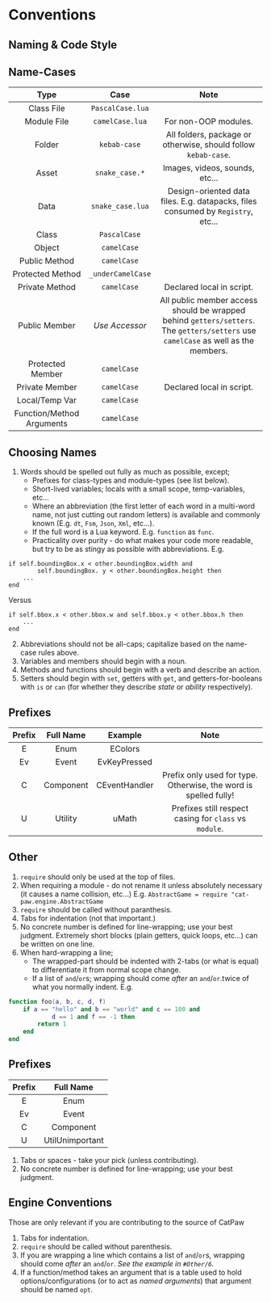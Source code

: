 
# Conventions
## Naming & Code Style
## Name-Cases
Type | Case | Note
:-: | :-: | :-:
Class File | `PascalCase.lua`
Module File | `camelCase.lua` | For non-OOP modules.
Folder | `kebab-case` | All folders, package or otherwise, should follow `kebab-case`.
Asset | `snake_case.*` | Images, videos, sounds, etc...
Data | `snake_case.lua` | Design-oriented data files. E.g. datapacks, files consumed by `Registry`, etc...
Class | `PascalCase`
Object | `camelCase`
Public Method | `camelCase`
Protected Method | `_underCamelCase`
Private Method | `camelCase` | Declared local in script.
Public Member | *Use Accessor* | All public member access should be wrapped behind `getters/setters`. The `getters/setters` use `camelCase` as well as the members.
Protected Member | `camelCase`
Private Member | `camelCase` | Declared local in script.
Local/Temp Var | `camelCase`
Function/Method Arguments | `camelCase`

## Choosing Names
1. Words should be spelled out fully as much as possible, except;
	- Prefixes for class-types and module-types (see list below).
	- Short-lived variables; locals with a small scope, temp-variables, etc...
	- Where an abbreviation (the first letter of each word in a multi-word name, not just cutting out random letters) is available and commonly known (E.g. `dt`, `Fsm`, `Json`, `Xml`, etc...).
	- If the full word is a Lua keyword. E.g. `function` as `func`.
	- Practicality over purity - do what makes your code more readable, but try to be as stingy as possible with abbreviations. E.g.
```
if self.boundingBox.x < other.boundingBox.width and
		self.boundingBox. y < other.boundingBox.height then
	...
end
```
Versus
```
if self.bbox.x < other.bbox.w and self.bbox.y < other.bbox.h then
	...
end
```
2. Abbreviations should not be all-caps; capitalize based on the name-case rules above.
3. Variables and members should begin with a noun.
3. Methods and functions should begin with a verb and describe an action.
4. Setters should begin with `set`, getters with `get`, and getters-for-booleans with `is` or `can` (for whether they describe *state* or *ability* respectively).

## Prefixes
Prefix | Full Name | Example | Note
:-: | :-: | :-: | :-:
E | Enum | EColors
Ev | Event | EvKeyPressed
C | Component | CEventHandler | Prefix only used for type. Otherwise, the word is spelled fully!
U | Utility| uMath | Prefixes still respect casing for `class` vs `module`.

## Other
1. `require` should only be used at the top of files.
2. When requiring a module - do not rename it unless absolutely necessary (it causes a name collision, etc...)
E.g. `AbstractGame = require "cat-paw.engine.AbstractGame`
3. `require` should be called without paranthesis.
4. Tabs for indentation (not that important.)
5. No concrete number is defined for line-wrapping; use your best judgment. Extremely short blocks (plain getters, quick loops, etc...) can be written on one line.
64. When hard-wrapping a line;
	- The wrapped-part should be indented with 2-tabs (or what is equal) to differentiate it from normal scope change.
	- If a list of `and`/`or`s; wrapping should come *after* an `and`/`or`.twice of what you normally indent. 
E.g.
```lua
function foo(a, b, c, d, f)
    if a == "hello" and b == "world" and c == 100 and
            d == 1 and f == -1 then
        return 1
    end
end
```
## Prefixes
Prefix | Full Name
:-: | :-:
E | Enum
Ev | Event
C | Component
U | UtilUnimportant
1. Tabs or spaces - take your pick (unless contributing).
2. No concrete number is defined for line-wrapping; use your best judgment.

## Engine Conventions
Those are only relevant if you are contributing to the source of CatPaw
1. Tabs for indentation.
2. `require` should be called without parenthesis.
3. If you are wrapping a line which contains a list of `and`/`or`s, wrapping should come *after* an `and`/`or`.
*See the example in `#Other/6`.*
4. If a function/method takes an argument that is a table used to hold options/configurations (or to act as *named arguments*) that argument should be named `opt`.

